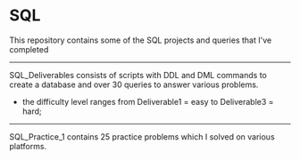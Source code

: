 # SQL
This repository contains some of the SQL projects and queries that I've completed

*************************************************************************************************
SQL_Deliverables consists of scripts with DDL and DML commands to create a database and over 30 queries to answer various problems. 
- the difficulty level ranges from Deliverable1 = easy to Deliverable3 = hard; 
**************************************************************************************************
SQL_Practice_1 contains 25 practice problems which I solved on various platforms. 